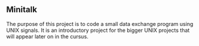 ## Minitalk

The purpose of this project is to code a small data exchange program using UNIX signals. 
It is an introductory project for the bigger UNIX projects that will appear later on in the cursus.

